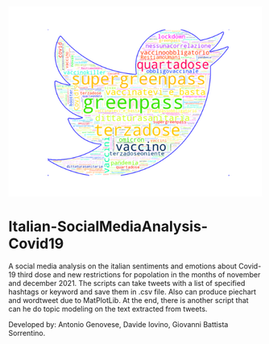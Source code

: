 ![alt text](https://github.com/davideiov/Italian-SocialMediaAnalysis-Covid19/blob/master/wordcloud/twitter.png?raw=true)
# Italian-SocialMediaAnalysis-Covid19
A social media analysis on the italian sentiments and emotions about Covid-19 third dose and new restrictions for popolation in the months of november and december 2021.
The scripts can take tweets with a list of specified hashtags or keyword and save them in .csv file.
Also can produce piechart and wordtweet due to MatPlotLib.
At the end, there is another script that can he do topic modeling on the text extracted from tweets.

Developed by: Antonio Genovese, Davide Iovino, Giovanni Battista Sorrentino.
